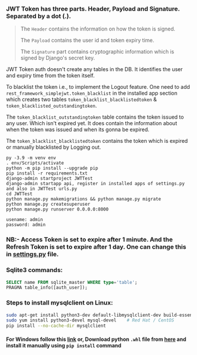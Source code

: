 ### JWT Token has three parts. **Header, Payload** and **Signature**. Separated by a dot (.).

>The `Header` contains the information on how the token is signed.
>
>The `Payload` contains the user id and token expiry time.
>
>The `Signature` part contains cryptographic information which is signed by Django's secret key.

JWT Token auth doesn't create any tables in the DB. It identifies the user and expiry time from the token itself.

To blacklist the token i.e., to implement the Logout feature. One need to add `rest_framework_simplejwt.token_blacklist` in the installed app section which creates two tables `token_blacklist_blacklistedtoken` & `token_blacklisted_outstandingtoken`.

The `token_blacklist_outstandingtoken` table contains the token issued to any user. Which isn't expired yet. It does contain the information about when the token was issued and when its gonna be expired.

The `token_blacklist_blacklistedtoken` contains the token which is expired or manually blacklisted by Logging out.

```
py -3.9 -m venv env
. env/Scripts/activate
python -m pip install --upgrade pip
pip install -r requirements.txt
django-admin startproject JWTTest
django-admin startapp api, register in installed apps of settings.py and also in JWTTest urls.py
cd JWTTest
python manage.py makemigrations && python manage.py migrate
python manage.py createsuperuser
python manage.py runserver 0.0.0.0:8000

```
    usename: admin
    password: admin
### NB:- Access Token is set to expire after 1 minute. And the Refresh Token is set to expire after 1 day. One can change this in [settings.py](/JWTTest/settings.py) file.

### Sqlite3 commands:
```sql
SELECT name FROM sqlite_master WHERE type='table';
PRAGMA table_info([auth_user]);
```

### Steps to install mysqlclient on Linux:
```bash
sudo apt-get install python3-dev default-libmysqlclient-dev build-essential    # Debian / Ubuntu
sudo yum install python3-devel mysql-devel    # Red Hat / CentOS
pip install --no-cache-dir mysqlclient
```
#### For Windows follow this [link](https://pypi.org/project/mysqlclient/) or, Download python `.whl` file from [here](https://www.lfd.uci.edu/~gohlke/pythonlibs/) and install it manually using `pip install` command
